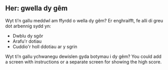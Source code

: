 ## Her: gwella dy gêm

Wyt ti’n gallu meddwl am ffyrdd o wella dy gêm? Er enghraifft, fe alli di greu dot arbennig sydd yn:

+ Dwblu dy sgôr
+ Arafu'r dotiau
+ Cuddio'r holl ddotiau ar y sgrin

Wyt ti’n gallu ychwanegu dewislen gyda botymau i dy gêm? You could add a screen with instructions or a separate screen for showing the high score.